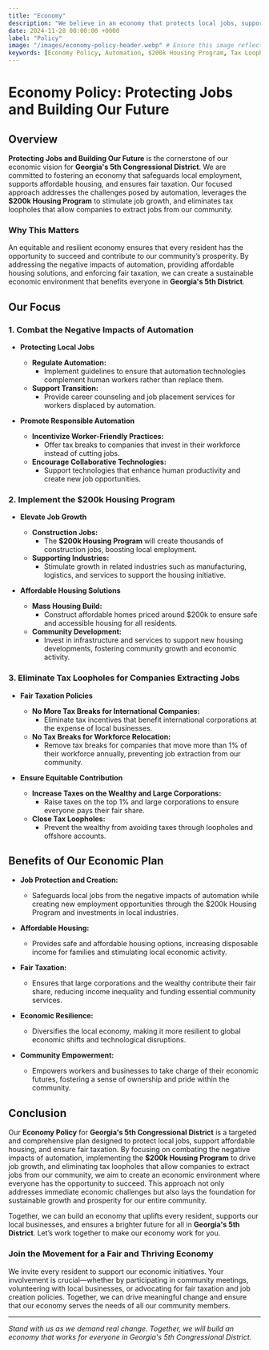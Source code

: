 ```yaml
---
title: "Economy"
description: "We believe in an economy that protects local jobs, supports affordable housing, and eliminates unfair tax loopholes that drain our community. Our plan focuses on combating automation's negative impacts, implementing the $200k Housing Program, and ensuring fair taxation for sustainable growth in Georgia's 5th District."
date: 2024-11-28 00:00:00 +0000
label: "Policy"
image: "/images/economy-policy-header.webp" # Ensure this image reflects the policy focus
keywords: [Economy Policy, Automation, $200k Housing Program, Tax Loopholes, Job Protection, Georgia 5th Congressional District, Fair Taxation, Affordable Housing, Local Jobs, Economic Growth]
---
```

    
# Economy Policy: Protecting Jobs and Building Our Future
    
## Overview
    
**Protecting Jobs and Building Our Future** is the cornerstone of our economic vision for **Georgia's 5th Congressional District**. We are committed to fostering an economy that safeguards local employment, supports affordable housing, and ensures fair taxation. Our focused approach addresses the challenges posed by automation, leverages the **$200k Housing Program** to stimulate job growth, and eliminates tax loopholes that allow companies to extract jobs from our community.
    
### **Why This Matters**
    
An equitable and resilient economy ensures that every resident has the opportunity to succeed and contribute to our community’s prosperity. By addressing the negative impacts of automation, providing affordable housing solutions, and enforcing fair taxation, we can create a sustainable economic environment that benefits everyone in **Georgia's 5th District**.

    
## Our Focus
    
### **1. Combat the Negative Impacts of Automation**
    
- **Protecting Local Jobs**
  - **Regulate Automation:**
    - Implement guidelines to ensure that automation technologies complement human workers rather than replace them.
  - **Support Transition:**
    - Provide career counseling and job placement services for workers displaced by automation.
    
- **Promote Responsible Automation**
  - **Incentivize Worker-Friendly Practices:**
    - Offer tax breaks to companies that invest in their workforce instead of cutting jobs.
  - **Encourage Collaborative Technologies:**
    - Support technologies that enhance human productivity and create new job opportunities.
    
### **2. Implement the $200k Housing Program**
    
- **Elevate Job Growth**
  - **Construction Jobs:**
    - The **$200k Housing Program** will create thousands of construction jobs, boosting local employment.
  - **Supporting Industries:**
    - Stimulate growth in related industries such as manufacturing, logistics, and services to support the housing initiative.
    
- **Affordable Housing Solutions**
  - **Mass Housing Build:**
    - Construct affordable homes priced around $200k to ensure safe and accessible housing for all residents.
  - **Community Development:**
    - Invest in infrastructure and services to support new housing developments, fostering community growth and economic activity.
    
### **3. Eliminate Tax Loopholes for Companies Extracting Jobs**
    
- **Fair Taxation Policies**
  - **No More Tax Breaks for International Companies:**
    - Eliminate tax incentives that benefit international corporations at the expense of local businesses.
  - **No Tax Breaks for Workforce Relocation:**
    - Remove tax breaks for companies that move more than 1% of their workforce annually, preventing job extraction from our community.
    
- **Ensure Equitable Contribution**
  - **Increase Taxes on the Wealthy and Large Corporations:**
    - Raise taxes on the top 1% and large corporations to ensure everyone pays their fair share.
  - **Close Tax Loopholes:**
    - Prevent the wealthy from avoiding taxes through loopholes and offshore accounts.
    
## Benefits of Our Economic Plan
    
- **Job Protection and Creation:**
  - Safeguards local jobs from the negative impacts of automation while creating new employment opportunities through the $200k Housing Program and investments in local industries.
    
- **Affordable Housing:**
  - Provides safe and affordable housing options, increasing disposable income for families and stimulating local economic activity.
    
- **Fair Taxation:**
  - Ensures that large corporations and the wealthy contribute their fair share, reducing income inequality and funding essential community services.
    
- **Economic Resilience:**
  - Diversifies the local economy, making it more resilient to global economic shifts and technological disruptions.
    
- **Community Empowerment:**
  - Empowers workers and businesses to take charge of their economic futures, fostering a sense of ownership and pride within the community.
    
## Conclusion
    
Our **Economy Policy** for **Georgia's 5th Congressional District** is a targeted and comprehensive plan designed to protect local jobs, support affordable housing, and ensure fair taxation. By focusing on combating the negative impacts of automation, implementing the **$200k Housing Program** to drive job growth, and eliminating tax loopholes that allow companies to extract jobs from our community, we aim to create an economic environment where everyone has the opportunity to succeed. This approach not only addresses immediate economic challenges but also lays the foundation for sustainable growth and prosperity for our entire community.
    
Together, we can build an economy that uplifts every resident, supports our local businesses, and ensures a brighter future for all in **Georgia's 5th District**. Let’s work together to make our economy work for you.
    
### **Join the Movement for a Fair and Thriving Economy**
    
We invite every resident to support our economic initiatives. Your involvement is crucial—whether by participating in community meetings, volunteering with local businesses, or advocating for fair taxation and job creation policies. Together, we can drive meaningful change and ensure that our economy serves the needs of all our community members.
    
---
    
*Stand with us as we demand real change. Together, we will build an economy that works for everyone in Georgia's 5th Congressional District.*